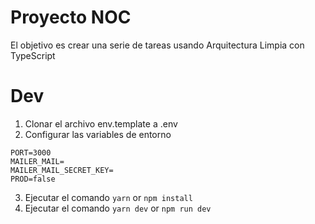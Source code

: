 # Proyecto NOC

El objetivo es crear una serie de tareas usando Arquitectura Limpia con TypeScript

# Dev

1. Clonar el archivo env.template a .env
2. Configurar las variables de entorno

```
PORT=3000
MAILER_MAIL=
MAILER_MAIL_SECRET_KEY=
PROD=false
```

3. Ejecutar el comando `yarn` or `npm install`
4. Ejecutar el comando `yarn dev` or `npm run dev`
